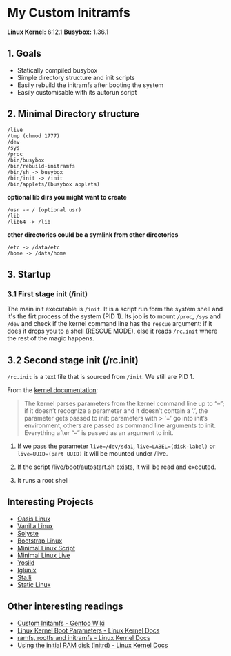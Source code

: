 # My Custom Initramfs

**Linux Kernel:** 6.12.1
**Busybox:** 1.36.1

## 1. Goals

* Statically compiled busybox
* Simple directory structure and init scripts
* Easily rebuild the initramfs after booting the system
* Easily customisable with its autorun script

## 2.  Minimal Directory structure

```
/live
/tmp (chmod 1777)
/dev
/sys
/proc
/bin/busybox
/bin/rebuild-initramfs
/bin/sh -> busybox
/bin/init -> /init
/bin/applets/(busybox applets)
```

**optional lib dirs you might want to create**

```
/usr -> / (optional usr)
/lib
/lib64 -> /lib
```

**other directories could be a symlink from other directories**

```
/etc -> /data/etc
/home -> /data/home
```

## 3. Startup

### 3.1 First stage init (/init)

The main init executable is `/init`. It is a script run form the system shell and 
it's the firt process of the system (PID 1). Its job is to mount `/proc`, `/sys` and `/dev` and
check if the kernel command line has the `rescue` argument: if it does it drops you to a shell
(RESCUE MODE), else it reads `/rc.init` where the rest of the magic happens.

## 3.2 Second stage init (/rc.init)

`/rc.init` is a text file that is sourced from `/init`. We still are PID 1.

From the [kernel documentation](https://www.kernel.org/doc/html/v4.14/admin-guide/kernel-parameters.html): 
> The kernel parses parameters from the kernel command line up to “–”; if it doesn’t recognize a parameter and it doesn’t contain a ‘.’, the parameter gets passed to init: parameters with > ‘=’ go into init’s environment, others are passed as command line arguments to init. Everything after “–” is passed as an argument to init.

1. If we pass the parameter `live=/dev/sda1`, `live=LABEL=(disk-label)` or `live=UUID=(part UUID)` it will be
mounted under /live.

2. If the script /live/boot/autostart.sh exists, it will be read and executed.

3. It runs a root shell


## Interesting Projects

* [Oasis Linux](https://github.com/oasislinux/oasis/tree/master)
* [Vanilla Linux](https://projects.malikania.fr/vanilla/index.html)
* [Solyste](https://framagit.org/Ypnose/solyste/)
* [Bootstrap Linux](https://github.com/pikhq/bootstrap-linux/)
* [Minimal Linux Script](https://github.com/ivandavidov/minimal-linux-script)
* [Minimal Linux Live](https://github.com/ivandavidov/minimal)
* [Yosild](https://github.com/jaromaz/yosild/)
* [Iglunix](https://github.com/iglunix/iglunix/)
* [Sta.li](https://sta.li/)
* [Static Linux](http://flibex.ru/)

## Other interesting readings

* [Custom Initamfs - Gentoo Wiki](https://wiki.gentoo.org/wiki/Custom_Initramfs)
* [Linux Kernel Boot Parameters - Linux Kernel Docs](https://www.kernel.org/doc/html/v4.14/admin-guide/kernel-parameters.html)
* [ramfs, rootfs and initramfs - Linux Kernel Docs](https://github.com/torvalds/linux/blob/master/Documentation/filesystems/ramfs-rootfs-initramfs.rst)
* [Using the initial RAM disk (initrd) - Linux Kernel Docs](https://github.com/torvalds/linux/blob/master/Documentation/admin-guide/initrd.rst)
